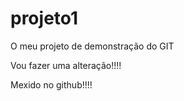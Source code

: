 # projeto1
O meu projeto de demonstração do GIT


Vou fazer uma alteração!!!!


Mexido no github!!!!
